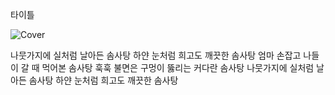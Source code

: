 타이틀

![Cover](jk.jpg)

나뭇가지에 실처럼
날아든 솜사탕
하얀 눈처럼 희고도
깨끗한 솜사탕
엄마 손잡고 나들이 갈 때
먹어본 솜사탕
훅훅 불면은 구멍이 뚫리는
커다란 솜사탕
나뭇가지에 실처럼
날아든 솜사탕
하얀 눈처럼 희고도
깨끗한 솜사탕
